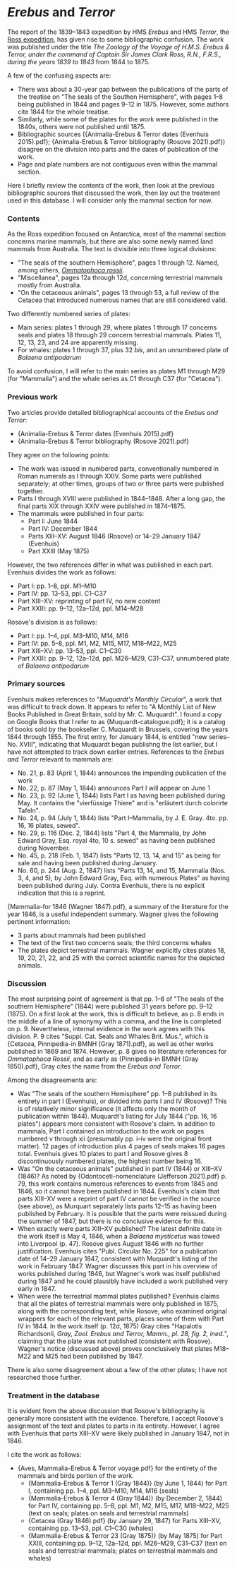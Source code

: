 # _Erebus_ and _Terror_

The report of the 1839–1843 expedition by HMS _Erebus_ and HMS _Terror_, the
[Ross expedition](https://en.wikipedia.org/wiki/Ross_expedition), has given rise to some
bibliographic confusion. The work was published under the title _The Zoology of the
Voyage of H.M.S. Erebus & Terror, under the command of Captain Sir James Clark Ross,
R.N., F.R.S., during the years 1839 to 1843_ from 1844 to 1875.

A few of the confusing aspects are:

- There was about a 30-year gap between the publications of the parts of the treatise on
  "The seals of the Southen Hemisphere", with pages 1–8 being published in 1844 and
  pages 9–12 in 1875. However, some authors cite 1844 for the whole treatise.
- Similarly, while some of the plates for the work were published in the 1840s, others
  were not published until 1875.
- Bibliographic sources ({Animalia-Erebus & Terror dates (Evenhuis 2015).pdf};
  {Animalia-Erebus & Terror bibliography (Rosove 2021).pdf}) disagree on the division
  into parts and the dates of publication of the work.
- Page and plate numbers are not contiguous even within the mammal section.

Here I briefly review the contents of the work, then look at the previous bibliographic
sources that discussed the work, then lay out the treatment used in this database. I
will consider only the mammal section for now.

### Contents

As the Ross expedition focused on Antarctica, most of the mammal section concerns marine
mammals, but there are also some newly named land mammals from Australia. The text is
divisible into three logical divisions:

- "The seals of the southern Hemisphere", pages 1 through 12. Named, among others,
  [_Ommatophoca rossii_](/t/Ommatophoca_rossii).
- "Miscellanea", pages 12a through 12d, concerning terrestrial mammals mostly from
  Australia.
- "On the cetaceous animals", pages 13 through 53, a full review of the Cetacea that
  introduced numerous names that are still considered valid.

Two differently numbered series of plates:

- Main series: plates 1 through 29, where plates 1 through 17 concerns seals and plates
  18 through 29 concern terrestrial mammals. Plates 11, 12, 13, 23, and 24 are
  apparently missing.
- For whales: plates 1 through 37, plus 32 _bis_, and an unnumbered plate of _Balaena
  antipodarum_

To avoid confusion, I will refer to the main series as plates M1 through M29 (for
"Mammalia") and the whale series as C1 through C37 (for "Cetacea").

### Previous work

Two articles provide detailed bibliographical accounts of the _Erebus and Terror_:

- {Animalia-Erebus & Terror dates (Evenhuis 2015).pdf}
- {Animalia-Erebus & Terror bibliography (Rosove 2021).pdf}

They agree on the following points:

- The work was issued in numbered parts, conventionally numbered in Roman numerals as I
  through XXIV. Some parts were published separately; at other times, groups of two or
  three parts were published together.
- Parts I through XVIII were published in 1844–1848. After a long gap, the final parts
  XIX through XXIV were published in 1874–1875.
- The mammals were published in four parts:
  - Part I: June 1844
  - Part IV: December 1844
  - Parts XIII–XV: August 1846 (Rosove) or 14–29 January 1847 (Evenhuis)
  - Part XXIII (May 1875)

However, the two references differ in what was published in each part. Evenhuis divides
the work as follows:

- Part I: pp. 1–8, ppl. M1–M10
- Part IV: pp. 13–53, ppl. C1–C37
- Part XIII–XV: reprinting of part IV, no new content
- Part XXIII: pp. 9–12, 12a–12d, ppl. M14–M28

Rosove's division is as follows:

- Part I: pp. 1–4, ppl. M3–M10, M14, M16
- Part IV: pp. 5–8, ppl. M1, M2, M15, M17, M18–M22, M25
- Part XIII–XV: pp. 13–53, ppl. C1–C30
- Part XXIII: pp. 9–12, 12a–12d, ppl. M26–M29, C31–C37, unnumbered plate of _Balaena
  antipodarum_

### Primary sources

Evenhuis makes references to "_Muquardt's Monthly Circular_", a work that was difficult
to track down. It appears to refer to "A Monthly List of New Books Published in Great
Britain, sold by Mr. C. Muquardt". I found a copy on Google Books that I refer to as
{Muquardt-catalogue.pdf}; it is a catalog of books sold by the bookseller C. Muquardt in
Brussels, covering the years 1844 through 1855. The first entry, for January 1844, is
entitled "new series–No. XVIII", indicating that Muquardt began publishng the list
earlier, but I have not attempted to track down earlier entries. References to the
_Erebus and Terror_ relevant to mammals are:

- No. 21, p. 83 (April 1, 1844) announces the impending publication of the work
- No. 22, p. 87 (May 1, 1844) announces Part I will appear on June 1
- No. 23, p. 92 (June 1, 1844) lists Part I as having been published during May. It
  contains the "vierfüssige Thiere" and is "erläutert durch colorirte Tafeln".
- No. 24, p. 94 (July 1, 1844) lists "Part I–Mammalia, by J. E. Gray. 4to. pp. 16, 16
  plates, sewed".
- No. 29, p. 116 (Dec. 2, 1844) lists "Part 4, the Mammalia, by John Edward Gray, Esq.
  royal 4to, 10 s. sewed" as having been published during November.
- No. 45, p. 218 (Feb. 1, 1847) lists "Parts 12, 13, 14, and 15" as being for sale and
  having been published during January.
- No. 60, p. 244 (Aug. 2, 1847) lists "Parts 13, 14, and 15, Mammalia (Nos. 3, 4, and
  5), by John Edward Gray, Esq. with numerous Plates" as having been published during
  July. Contra Evenhuis, there is no explicit indication that this is a reprint.

{Mammalia-for 1846 (Wagner 1847).pdf}, a summary of the literature for the year 1846, is
a useful independent summary. Wagner gives the following pertinent information:

- 3 parts about mammals had been published
- The text of the first two concerns seals; the third concerns whales
- The plates depict terrestrial mammals. Wagner explicitly cites plates 18, 19, 20, 21,
  22, and 25 with the correct scientific names for the depicted animals.

### Discussion

The most surprising point of agreement is that pp. 1–8 of "The seals of the southern
Hemisphere" (1844) were published 31 years before pp. 9–12 (1875). On a first look at
the work, this is difficult to believe, as p. 8 ends in the middle of a line of synonymy
with a comma, and the line is completed on p. 9. Nevertheless, internal evidence in the
work agrees with this division. P. 9 cites "Suppl. Cat. Seals and Whales Brit. Mus.",
which is {Cetacea, Pinnipedia-in BMNH (Gray 1871).pdf}, as well as other works published
in 1869 and 1874. However, p. 8 gives no literature references for _Ommatophoca Rossii_,
and as early as {Pinnipedia-in BMNH (Gray 1850).pdf}, Gray cites the name from the
_Erebus and Terror_.

Among the disagreements are:

- Was "The seals of the southern Hemisphere" pp. 1–8 published in its entirety in part I
  (Evenhuis), or divided into parts I and IV (Rosove)? This is of relatively minor
  significance (it affects only the month of publication within 1844). Muquardt's
  listing for July 1844 ("pp. 16, 16 plates") appears more consistent with Rosove's
  claim. In addition to mammals, Part I contained an introduction to the work on pages
  numbered v through xii (presumably pp. i–iv were the original front matter). 12 pages
  of introduction plus 4 pages of seals makes 16 pages total. Evenhuis gives 10 plates
  to part I and Rosove gives 8 discontinuously numbered plates, the highest number
  being 16.
- Was "On the cetaceous animals" published in part IV (1844) or XIII–XV (1846)? As noted
  by {Odontoceti-nomenclature (Jefferson 2021).pdf} p. 79, this work contains numerous
  references to events from 1845 and 1846, so it cannot have been published in 1844.
  Evenhuis's claim that parts XIII–XV were a reprint of part IV cannot be verified in
  the source (see above), as Murquart separately lists parts 12–15 as having been
  published by February. It is possible that the parts were reissued during the summer
  of 1847, but there is no conclusive evidence for this.
- When exactly were parts XIII–XV published? The latest definite date in the work itself
  is May 4, 1846, when a _Balaena mysticetus_ was towed into Liverpool (p. 47). Rosove
  gives August 1846 with no further justification. Evenhuis cites "Publ. Circular No.
  225" for a publication date of 14–29 January 1847, consistent with Muquardt's listing
  of the work in February 1847. Wagner discusses this part in his overview of works
  published during 1846, but Wagner's work was itself published during 1847 and he could
  plausibly have included a work published very early in 1847.
- When were the terrestrial mammal plates published? Evenhuis claims that all the plates
  of terrestrial mammals were only published in 1875, along with the corresponding text,
  while Rosove, who examined original wrappers for each of the relevant parts, places
  some of them with Part IV in 1844. In the work itself (p. 12d, 1875) Gray cites
  "Hapalotis Richardsonii, _Gray, Zool. Erebus and Terror, Mamm., pl. 28, fig. 2,
  ined._", claiming that the plate was not published (consistent with Rosove). Wagner's
  notice (discussed above) proves conclusively that plates M18–M22 and M25 had been
  published by 1847.

There is also some disagreement about a few of the other plates; I have not researched
those further.

### Treatment in the database

It is evident from the above discussion that Rosove's bibliography is generally more
consistent with the evidence. Therefore, I accept Rosove's assignment of the text and
plates to parts in its entirety. However, I agree with Evenhuis that parts XIII–XV were
likely published in January 1847, not in 1846.

I cite the work as follows:

- {Aves, Mammalia-Erebus & Terror voyage.pdf} for the entirety of the mammals and birds
  portion of the work.
  - {Mammalia-Erebus & Terror 1 (Gray 1844)} (by June 1, 1844) for Part I, containing
    pp. 1–4, ppl. M3–M10, M14, M16 (seals)
  - {Mammalia-Erebus & Terror 4 (Gray 1844)} (by December 2, 1844) for Part IV,
    containing pp. 5–8, ppl. M1, M2, M15, M17, M18–M22, M25 (text on seals; plates on
    seals and terrestrial mammals)
  - {Cetacea (Gray 1846).pdf} (by January 29, 1847) for Parts XIII–XV, containing pp.
    13–53, ppl. C1–C30 (whales)
  - {Mammalia-Erebus & Terror 23 (Gray 1875)} (by May 1875) for Part XXIII, containing
    pp. 9–12, 12a–12d, ppl. M26–M29, C31–C37 (text on seals and terrestrial mammals;
    plates on terrestrial mammals and whales)
